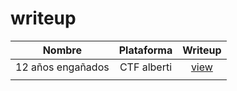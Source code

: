 # writeup
| Nombre      | Plataforma | Writeup                                                                               |                
|:-------------:|:------------:|:---------------------------------------------------------------------------------------:|
|    12 años engañados    |     CTF alberti       | [view](https://github.com/gdomram487/writeups/blob/main/PDF/Pentest_securemachine.ctb.pdf) |
|             |            |                                                                                       |
